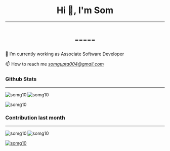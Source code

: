 <h1 align="center">Hi 👋, I'm Som  </h1>

<hr>

<h1 align="center"> ----- </h1>
<p>
🌱 I’m currently working as Associate Software Developer 


📫 How to reach me *somgupta004@gmail.com* 


</p>


<h3 align="left">Github Stats</h3>

<hr>
<p>
<p>
  <img align="left" src="https://github-readme-stats.vercel.app/api/top-langs?username=somg10&show_icons=true&theme=dark&locale=en&layout=compact" alt="somg10" />
</p>

<p>&nbsp;<img align="left" src="https://github-readme-stats.vercel.app/api?username=somg10&show_icons=true&theme=dark&locale=en" alt="somg10" /></p>

<p>&nbsp;<img align="left" src="https://github-readme-streak-stats.herokuapp.com/?user=somg10&theme=highcontrast" alt="somg10" /></p>

</p>



<h3 align="left">Contribution last month</h3>

<hr>

<p>
  <img align="left" src="https://activity-graph.herokuapp.com/graph?username=somg10&theme=xcode" alt="somg10" />
</p>


<p align="left"> <img src="https://komarev.com/ghpvc/?username=somg10&label=Profile%20views&color=0e75b6&style=flat" alt="somg10" /> </p>

<p align="left"> <a href="https://github.com/ryo-ma/github-profile-trophy"><img src="https://github-profile-trophy.vercel.app/?username=somg10" alt="somg10" /></a> </p>

<!-- <p align="left"> <a href="https://twitter.com/" target="blank"><img src="https://img.shields.io/twitter/follow/?logo=twitter&style=for-the-badge" alt="" /></a> </p> -->



